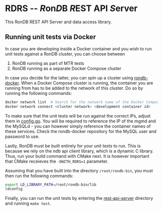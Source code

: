 # RDRS -- *R*on*D*B *R*EST API *S*erver 

This RonDB REST API Server and data access library. 

## Running unit tests via Docker

In case you are developing inside a Docker container and you wish to run unit tests against a RonDB cluster, you can choose between

1. RonDB running as part of MTR tests
2. RonDB running as a separate Docker Compose cluster

In case you decide for the latter, you can spin up a cluster using [rondb-docker](https://github.com/logicalclocks/rondb-docker). When a Docker Compose cluster is running, the container you are running from has to be added to the network of this cluster. Do so by running the following commands:

```bash
docker network list  # Search for the network name of the Docker Compose cluster
docker network connect <cluster network> <development container id>
```

To make sure that the unit tests will be run against the correct IPs, adjust them in [config.go](/storage/ndb/rest-server/rest-api-server/internal/config/config.go). You will be required to reference the IP of the mgmd and the MySQLd - you can however simply reference the container names of these services. Check the rondb-docker repository for the MySQL user and password to use.

Lastly, RonDB must be built entirely for your unit tests to run. This is because we rely on the ndb api client library, which is a dynamic C library. Thus, run your build command with CMake next. It is however important that CMake receieves the `-DWITH_RDRS=1` parameter.

Assuming that you have built into the directory `/root/rondb-bin`, you must then run the following commands:

```bash
export LD_LIBRARY_PATH=/root/rondb-bin/lib
ldconfig
```

Finally, you can run the unit tests by entering the [rest-api-server](/storage/ndb/rest-server/rest-api-server) directory and running `make test`.
